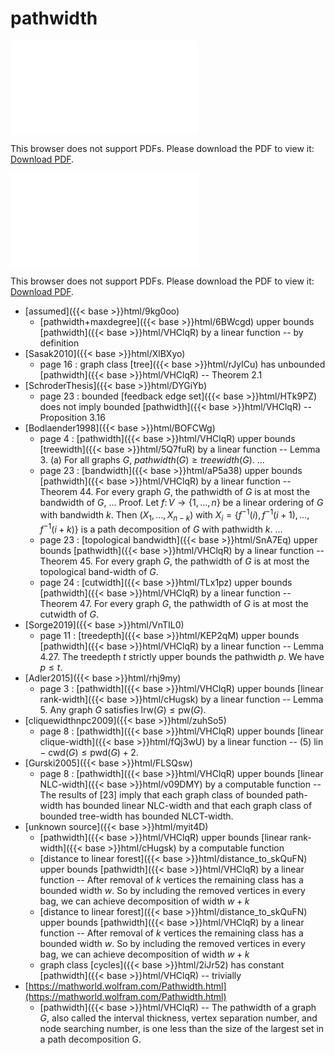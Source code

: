 # pathwidth




<object data="../local_VHClqR.pdf" type="application/pdf" width="100%" height="480px"><embed src="../local_VHClqR.pdf"><p>This browser does not support PDFs. Please download the PDF to view it: <a href="../local_VHClqR.pdf">Download PDF</a>.</p></embed></object>


<object data="../inclusions_VHClqR.pdf" type="application/pdf" width="100%" height="480px"><embed src="../inclusions_VHClqR.pdf"><p>This browser does not support PDFs. Please download the PDF to view it: <a href="../inclusions_VHClqR.pdf">Download PDF</a>.</p></embed></object>

*  [assumed]({{< base >}}html/9kg0oo)
    * [pathwidth+maxdegree]({{< base >}}html/6BWcgd) upper bounds [pathwidth]({{< base >}}html/VHClqR) by a linear function -- by definition
*  [Sasak2010]({{< base >}}html/XlBXyo)
    * page 16 : graph class [tree]({{< base >}}html/rJyICu) has unbounded [pathwidth]({{< base >}}html/VHClqR) -- Theorem 2.1
*  [SchroderThesis]({{< base >}}html/DYGiYb)
    * page 23 : bounded [feedback edge set]({{< base >}}html/HTk9PZ) does not imply bounded [pathwidth]({{< base >}}html/VHClqR) -- Proposition 3.16
*  [Bodlaender1998]({{< base >}}html/BOFCWg)
    * page 4 : [pathwidth]({{< base >}}html/VHClqR) upper bounds [treewidth]({{< base >}}html/5Q7fuR) by a linear function -- Lemma 3. (a) For all graphs $G$, $pathwidth(G) \ge treewidth(G)$. ...
    * page 23 : [bandwidth]({{< base >}}html/aP5a38) upper bounds [pathwidth]({{< base >}}html/VHClqR) by a linear function -- Theorem 44. For every graph $G$, the pathwidth of $G$ is at most the bandwidth of $G$, ... Proof. Let $f \colon V\to \{1,\dots,n\}$ be a linear ordering of $G$ with bandwidth $k$. Then $(X_1,\dots,X_{n-k})$ with $X_i=\{f^{-1}(i), f^{-1}(i+1), \dots, f^{-1}(i+k)\}$ is a path decomposition of $G$ with pathwidth $k$. ...
    * page 23 : [topological bandwidth]({{< base >}}html/SnA7Eq) upper bounds [pathwidth]({{< base >}}html/VHClqR) by a linear function -- Theorem 45. For every graph $G$, the pathwidth of $G$ is at most the topological band-width of $G$.
    * page 24 : [cutwidth]({{< base >}}html/TLx1pz) upper bounds [pathwidth]({{< base >}}html/VHClqR) by a linear function -- Theorem 47. For every graph $G$, the pathwidth of $G$ is at most the cutwidth of $G$.
*  [Sorge2019]({{< base >}}html/VnTIL0)
    * page 11 : [treedepth]({{< base >}}html/KEP2qM) upper bounds [pathwidth]({{< base >}}html/VHClqR) by a linear function -- Lemma 4.27. The treedepth $t$ strictly upper bounds the pathwidth $p$. We have $p \le t$.
*  [Adler2015]({{< base >}}html/rhj9my)
    * page 3 : [pathwidth]({{< base >}}html/VHClqR) upper bounds [linear rank-width]({{< base >}}html/cHugsk) by a linear function -- Lemma 5. Any graph $G$ satisfies $\mathrm{lrw}(G) \le \mathrm{pw}(G)$.
*  [cliquewidthnpc2009]({{< base >}}html/zuhSo5)
    * page 8 : [pathwidth]({{< base >}}html/VHClqR) upper bounds [linear clique-width]({{< base >}}html/fQj3wU) by a linear function -- (5) $\mathrm{lin-cwd}(G) \le \mathrm{pwd}(G)+2$.
*  [Gurski2005]({{< base >}}html/FLSQsw)
    * page 8 : [pathwidth]({{< base >}}html/VHClqR) upper bounds [linear NLC-width]({{< base >}}html/v09DMY) by a computable function -- The results of [23] imply that each graph class of bounded path-width has bounded linear NLC-width and that each graph class of bounded tree-width has bounded NLCT-width.
*  [unknown source]({{< base >}}html/myit4D)
    * [pathwidth]({{< base >}}html/VHClqR) upper bounds [linear rank-width]({{< base >}}html/cHugsk) by a computable function
    * [distance to linear forest]({{< base >}}html/distance_to_skQuFN) upper bounds [pathwidth]({{< base >}}html/VHClqR) by a linear function -- After removal of $k$ vertices the remaining class has a bounded width $w$. So by including the removed vertices in every bag, we can achieve decomposition of width $w+k$
    * [distance to linear forest]({{< base >}}html/distance_to_skQuFN) upper bounds [pathwidth]({{< base >}}html/VHClqR) by a linear function -- After removal of $k$ vertices the remaining class has a bounded width $w$. So by including the removed vertices in every bag, we can achieve decomposition of width $w+k$
    * graph class [cycles]({{< base >}}html/2iJr52) has constant [pathwidth]({{< base >}}html/VHClqR) -- trivially
*  [https://mathworld.wolfram.com/Pathwidth.html](https://mathworld.wolfram.com/Pathwidth.html)
    * [pathwidth]({{< base >}}html/VHClqR) -- The pathwidth of a graph $G$, also called the interval thickness, vertex separation number, and node searching number, is one less than the size of the largest set in a path decomposition G.
